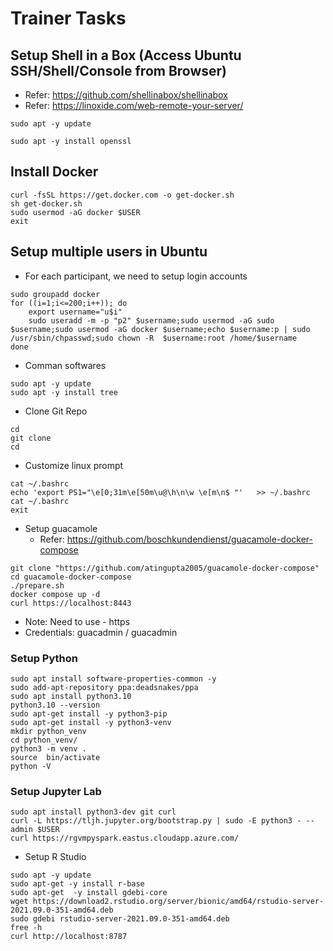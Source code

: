 # Trainer Tasks

## Setup Shell in a Box (Access Ubuntu SSH/Shell/Console from Browser)
 - Refer: https://github.com/shellinabox/shellinabox
 - Refer: https://linoxide.com/web-remote-your-server/
```
sudo apt -y update
```

```
sudo apt -y install openssl
```

## Install Docker
```
curl -fsSL https://get.docker.com -o get-docker.sh
sh get-docker.sh
sudo usermod -aG docker $USER
exit
```

## Setup multiple users in Ubuntu
- For each participant, we need to setup login accounts
```
sudo groupadd docker
for ((i=1;i<=200;i++)); do
	export username="u$i"
	sudo useradd -m -p "p2" $username;sudo usermod -aG sudo $username;sudo usermod -aG docker $username;echo $username:p | sudo /usr/sbin/chpasswd;sudo chown -R  $username:root /home/$username
done
```

- Comman softwares
```
sudo apt -y update
sudo apt -y install tree
```

-  Clone Git Repo
```
cd
git clone
cd
```

- Customize linux prompt
```
cat ~/.bashrc
echo 'export PS1="\e[0;31m\e[50m\u@\h\n\w \e[m\n$ "'   >> ~/.bashrc
cat ~/.bashrc
exit
```

- Setup guacamole
  - Refer: https://github.com/boschkundendienst/guacamole-docker-compose
```
git clone "https://github.com/atingupta2005/guacamole-docker-compose"
cd guacamole-docker-compose
./prepare.sh
docker compose up -d
curl https://localhost:8443
```
- Note: Need to use - https
- Credentials: guacadmin / guacadmin

### Setup Python
```
sudo apt install software-properties-common -y
sudo add-apt-repository ppa:deadsnakes/ppa
sudo apt install python3.10
python3.10 --version
sudo apt-get install -y python3-pip
sudo apt-get install -y python3-venv
mkdir python_venv
cd python_venv/
python3 -m venv .
source  bin/activate
python -V
```

### Setup Jupyter Lab
```
sudo apt install python3-dev git curl
curl -L https://tljh.jupyter.org/bootstrap.py | sudo -E python3 - --admin $USER
curl https://rgvmpyspark.eastus.cloudapp.azure.com/
```

- Setup R Studio
```
sudo apt -y update
sudo apt-get -y install r-base
sudo apt-get  -y install gdebi-core
wget https://download2.rstudio.org/server/bionic/amd64/rstudio-server-2021.09.0-351-amd64.deb
sudo gdebi rstudio-server-2021.09.0-351-amd64.deb
free -h
curl http://localhost:8787
```
